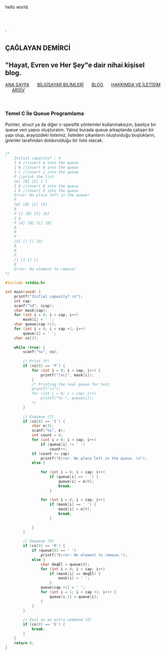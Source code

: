 <br><p3>hello world.</p3>
<html>
	<head>
		<title>Ana Sayfa</title>
		<link rel="stylesheet" type="text/css" href="../RMStyle.css">
		<link rel="icon" href="../coloricon.png">
		<link rel="stylesheet" href="../sunburst.css">
		<script src="../highlight.pack.js"></script><script>hljs.initHighlightingOnLoad();</script>
	</head>
	<br><br><br>
`</html>
  

## ÇAĞLAYAN DEMİRCİ
<p2>"Hayat, Evren ve Her Şey"e dair nihai kişisel blog.</p2>
---
[ANA SAYFA](https://caglayandemirci.github.io) &nbsp;&emsp;
[BİLGİSAYAR BİLİMLERİ](https://caglayandemirci.github.io/page2)	&nbsp;&emsp;
[BLOG](https://caglayandemirci.github.io/page2)	&nbsp;&emsp;
[HAKKIMDA VE İLETİŞİM](https://caglayandemirci.github.io/iletisim)	&nbsp;&emsp;
[ARŞİV](https://caglayandemirci.github.io/page2)	&nbsp;&emsp;
<br><br><br>
### Temel C İle Queue Programlama


Pointer, struct ya da diğer c-spesifik yöntemler kullanmaksızın, basitçe bir queue veri yapısı oluşturalım. Yalnız burada queue arkaplanda çalışan bir yapı olup, arayüzdeki listemiz, listeden çıkanların oluşturduğu boşlukların, girenler tarafından doldurulduğu bir liste olacak. 



```c	

/*
	Initial capacity? : 4 
	I A //insert A into the queue 
	I B //insert B into the queue 
	I C //insert C into the queue 
	P //print the list 
	[A] [B] [C] [ ] 
	I D //insert D into the queue 
	I E //insert D into the queue
	Error: No place left in the queue! 
	P  
	[A] [B] [C] [D] 
	R 
	P [] [B] [C] [D] 
	I X 
	P [X] [B] [C] [D] 
	R 
	R 
	P 
	[X] [] [] [D] 
	R 
	R 
	P 
	[] [] [] [] 
	R 
	Error: No element to remove!
*/

#include <stdio.h>

int main(void) {
	printf("Initial capasity? \n");
	int cap;
	scanf("%d", &cap);
	char mask[cap];
	for (int i = 0; i < cap; i++)
		mask[i] = ' ';
	char queue[cap +1];
	for (int i = 0; i < cap +1; i++)
		queue[i] = ' ';
	char co[3];
	
	while (true) {	
		scanf("%s", co);
		
		// Print (P)
		if (co[0] == 'P') {
			for (int i = 0; i < cap; i++) {
				printf("[%c]", mask[i]);		
			}
			/* Printing the real queue for test.
			printf("\n");
			for (int i = 0; i < cap; i++) 
				printf("%c-", queue[i]);
			*/		
		} 
				
		// Enqueue (I)
		if (co[0] == 'I') {
			char e[3];
			scanf("%s", e);
			int count = 0;
			for (int i = 0; i < cap; i++)
				if (queue[i] != ' ')
					count++;
			if (count >= cap)
				printf("Error. No place left in the queue. \n");
			else {
				
				for (int i = 0; i < cap; i++)
					if (queue[i] == ' ') {
						queue[i] = e[0];
						break;		
					}
					
				for (int i = 0; i < cap; i++)
					if (mask[i] == ' ') {
						mask[i] = e[0];
						break;	
					}	
					
			}				
		}

		// Dequeue (R)
		if (co[0] == 'R') {
			if (queue[0] == ' ')
				printf("Error: No element to remove.");
			else {
				char deqEl = queue[0];
				for (int i = 0; i < cap; i++)
					if (mask[i] == deqEl) {
						mask[i] = ' ';
					} 
				queue[cap +1] = ' ';
				for (int i = 1; i < cap +1; i++) {
					queue[i-1] = queue[i];
				}
			}
		}
		
		// Exit as an extra command (E)
		if (co[0] == 'E') {
			break;
		}
	}
	return 0;
}
```
